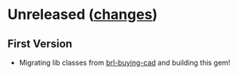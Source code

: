 Unreleased ([changes](https://github.com/djlebersilvestre/descendants-loader/compare/v0.0.1...master))
====================

## First Version

* Migrating lib classes from [brl-buying-cad](https://github.com/djlebersilvestre/brl-buying-cad) and building this gem!